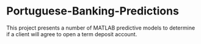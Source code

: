# Portuguese-Banking-Predictions
This project presents a number of MATLAB predictive models to determine if a client will agree to open a term deposit account.
